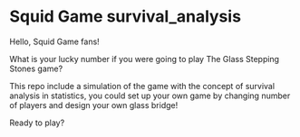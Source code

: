 # Squid Game survival_analysis

Hello, Squid Game fans!

What is your lucky number if you were going to play The Glass Stepping Stones game?

This repo include a simulation of the game with the concept of survival analysis in statistics, you could set up your own game by changing number of players and design your own glass bridge! 

Ready to play?

